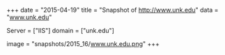 
+++
date = "2015-04-19"
title = "Snapshot of http://www.unk.edu"
data = "www.unk.edu"

Server = ["IIS"]
domain = ["unk.edu"]

  image = "snapshots/2015_16/www.unk.edu.png"
+++
#
